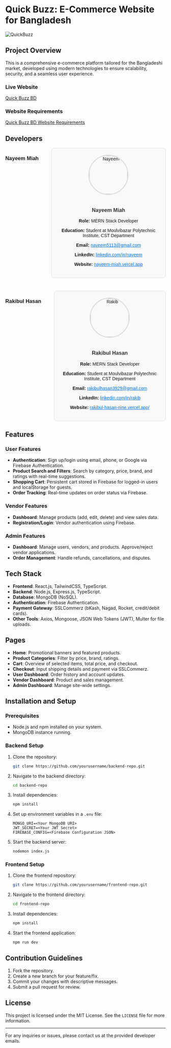 # Quick Buzz: E-Commerce Website for Bangladesh

![QuickBuzz](https://i.ibb.co/mRKfM4m/quickbuzz.png)

## Project Overview

This is a comprehensive e-commerce platform tailored for the Bangladeshi market, developed using modern technologies to ensure scalability, security, and a seamless user experience.

### Live Website

[Quick Buzz BD](https://quick-bus-bd.web.app/)

### Website Requirements

[Quick Buzz BD Website Requirements](https://docs.google.com/document/d/1ECbEbhd9BmR36V8r3F4qftZU2NgNh2Du-W_G-LHBJxU/edit?usp=sharing)

## Developers

<div style="display: flex; flex-wrap: wrap; gap: 40px; justify-content: space-between; font-family: Arial, sans-serif;">

### Nayeem Miah

<div style="flex: 1 1 300px; text-align: center; box-sizing: border-box; border: 1px solid #ddd; border-radius: 8px; padding: 20px; background-color: #f9f9f9;">
  <img src="https://i.ibb.co/j4K0VZz/nayeem.jpg" alt="Nayeem" width="120" height="120" style="border-radius: 50%; margin-bottom: 15px; border: 3px solid #ddd;">
  <h3 style="color: #333;">Nayeem Miah</h3>
  <p><strong>Role:</strong> MERN Stack Developer</p>
  <p><strong>Education:</strong> Student at Moulvibazar Polytechnic Institute, CST Department</p>
  <p><strong>Email:</strong> <a href="mailto:nayeem5113@gmail.com" style="color: #0073e6;">nayeem5113@gmail.com</a></p>
  <p><strong>LinkedIn:</strong> <a href="https://www.linkedin.com/in/md-nayeem-miah-734719307/" target="_blank" style="color: #0073e6;">linkedin.com/in/nayeem</a></p>
  <p><strong>Website:</strong> <a href="https://nayeem-miah.vercel.app" target="_blank" style="color: #0073e6;">nayeem-miah.vercel.app</a></p>
</div>

### Rakibul Hasan

<div style="flex: 1 1 300px; text-align: center; box-sizing: border-box; border: 1px solid #ddd; border-radius: 8px; padding: 20px; background-color: #f9f9f9;">
  <img src="https://i.ibb.co/gdVjqQD/rakib.jpg" alt="Rakib" width="120" height="120" style="border-radius: 50%; margin-bottom: 15px; border: 3px solid #ddd;">
  <h3 style="color: #333;">Rakibul Hasan</h3>
  <p><strong>Role:</strong> MERN Stack Developer</p>
  <p><strong>Education:</strong> Student at Moulvibazar Polytechnic Institute, CST Department</p>
  <p><strong>Email:</strong> <a href="mailto:rakibulhasan3929@gmail.com" style="color: #0073e6;">rakibulhasan3929@gmail.com</a></p>
  <p><strong>LinkedIn:</strong> <a href="https://www.linkedin.com/in/rakibul-hasan-b94123271/" target="_blank" style="color: #0073e6;">linkedin.com/in/rakib</a></p>
  <p><strong>Website:</strong> <a href="https://rakibul-hasan-nine.vercel.app/" target="_blank" style="color: #0073e6;">rakibul-hasan-nine.vercel.app/</a></p>
</div>
</div>

## Features

### User Features

- **Authentication**: Sign up/login using email, phone, or Google via Firebase Authentication.
- **Product Search and Filters**: Search by category, price, brand, and ratings with real-time suggestions.
- **Shopping Cart**: Persistent cart stored in Firebase for logged-in users and localStorage for guests.
- **Order Tracking**: Real-time updates on order status via Firebase.

### Vendor Features

- **Dashboard**: Manage products (add, edit, delete) and view sales data.
- **Registration/Login**: Vendor authentication using Firebase.

### Admin Features

- **Dashboard**: Manage users, vendors, and products. Approve/reject vendor applications.
- **Order Management**: Handle refunds, cancellations, and disputes.

## Tech Stack

- **Frontend**: React.js, TailwindCSS, TypeScript.
- **Backend**: Node.js, Express.js, TypeScript.
- **Database**: MongoDB (NoSQL).
- **Authentication**: Firebase Authentication.
- **Payment Gateway**: SSLCommerz (bKash, Nagad, Rocket, credit/debit cards).
- **Other Tools**: Axios, Mongoose, JSON Web Tokens (JWT), Multer for file uploads.

## Pages

- **Home**: Promotional banners and featured products.
- **Product Categories**: Filter by price, brand, ratings.
- **Cart**: Overview of selected items, total price, and checkout.
- **Checkout**: Input shipping details and payment via SSLCommerz.
- **User Dashboard**: Order history and account updates.
- **Vendor Dashboard**: Product and sales management.
- **Admin Dashboard**: Manage site-wide settings.

## Installation and Setup

### Prerequisites

- Node.js and npm installed on your system.
- MongoDB instance running.

### Backend Setup

1. Clone the repository:
   ```bash
   git clone https://github.com/yourusername/backend-repo.git
   ```
2. Navigate to the backend directory:
   ```bash
   cd backend-repo
   ```
3. Install dependencies:
   ```bash
   npm install
   ```
4. Set up environment variables in a `.env` file:
   ```
   MONGO_URI=<Your MongoDB URI>
   JWT_SECRET=<Your JWT Secret>
   FIREBASE_CONFIG=<Firebase Configuration JSON>
   ```
5. Start the backend server:
   ```bash
   nodemon index.js
   ```

### Frontend Setup

1. Clone the frontend repository:
   ```bash
   git clone https://github.com/yourusername/frontend-repo.git
   ```
2. Navigate to the frontend directory:
   ```bash
   cd frontend-repo
   ```
3. Install dependencies:
   ```bash
   npm install
   ```
4. Start the frontend application:
   ```bash
   npm run dev
   ```

## Contribution Guidelines

1. Fork the repository.
2. Create a new branch for your feature/fix.
3. Commit your changes with descriptive messages.
4. Submit a pull request for review.

## License

This project is licensed under the MIT License. See the `LICENSE` file for more information.

---

For any inquiries or issues, please contact us at the provided developer emails.
